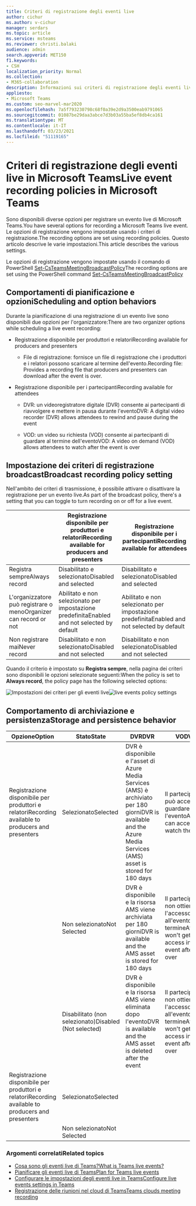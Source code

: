 ```yaml
---
title: Criteri di registrazione degli eventi live
author: cichur
ms.author: v-cichur
manager: serdars
ms.topic: article
ms.service: msteams
ms.reviewer: christi.balaki
audience: admin
search.appverid: MET150
f1.keywords:
- CSH
localization_priority: Normal
ms.collection:
- M365-collaboration
description: Informazioni sui criteri di registrazione degli eventi live.
appliesto:
- Microsoft Teams
ms.custom: seo-marvel-mar2020
ms.openlocfilehash: 7a5f793230798c68f0a39e2d9a3500eab9791065
ms.sourcegitcommit: 01087be29daa3abce7d3b03a55ba5ef8db4ca161
ms.translationtype: MT
ms.contentlocale: it-IT
ms.lasthandoff: 03/23/2021
ms.locfileid: "51119165"
---
```

# <a name="live-event-recording-policies-in-microsoft-teams"></a><span data-ttu-id="c02ff-103">Criteri di registrazione degli eventi live in Microsoft Teams</span><span class="sxs-lookup"><span data-stu-id="c02ff-103">Live event recording policies in Microsoft Teams</span></span>

<span data-ttu-id="c02ff-104">Sono disponibili diverse opzioni per registrare un evento live di Microsoft Teams.</span><span class="sxs-lookup"><span data-stu-id="c02ff-104">You have several options for recording a Microsoft Teams live event.</span></span> <span data-ttu-id="c02ff-105">Le opzioni di registrazione vengono impostate usando i criteri di registrazione.</span><span class="sxs-lookup"><span data-stu-id="c02ff-105">The recording options are set using recording policies.</span></span> <span data-ttu-id="c02ff-106">Questo articolo descrive le varie impostazioni.</span><span class="sxs-lookup"><span data-stu-id="c02ff-106">This article describes the various settings.</span></span>

<span data-ttu-id="c02ff-107">Le opzioni di registrazione vengono impostate usando il comando di PowerShell [Set-CsTeamsMeetingBroadcastPolicy](/powershell/module/skype/set-csteamsmeetingbroadcastpolicy?view=skype-ps)</span><span class="sxs-lookup"><span data-stu-id="c02ff-107">The recording options are set using the PowerShell command [Set-CsTeamsMeetingBroadcastPolicy](/powershell/module/skype/set-csteamsmeetingbroadcastpolicy?view=skype-ps)</span></span>

## <a name="scheduling-and-option-behaviors"></a><span data-ttu-id="c02ff-108">Comportamenti di pianificazione e opzioni</span><span class="sxs-lookup"><span data-stu-id="c02ff-108">Scheduling and option behaviors</span></span>

<span data-ttu-id="c02ff-109">Durante la pianificazione di una registrazione di un evento live sono disponibili due opzioni per l'organizzatore:</span><span class="sxs-lookup"><span data-stu-id="c02ff-109">There are two organizer options while scheduling a live event recording:</span></span>

- <span data-ttu-id="c02ff-110">Registrazione disponibile per produttori e relatori</span><span class="sxs-lookup"><span data-stu-id="c02ff-110">Recording available for producers and presenters</span></span>

  - <span data-ttu-id="c02ff-111">File di registrazione: fornisce un file di registrazione che i produttori e i relatori possono scaricare al termine dell'evento.</span><span class="sxs-lookup"><span data-stu-id="c02ff-111">Recording file: Provides a recording file that producers and presenters can download after the event is over.</span></span>

- <span data-ttu-id="c02ff-112">Registrazione disponibile per i partecipanti</span><span class="sxs-lookup"><span data-stu-id="c02ff-112">Recording available for attendees</span></span>

  - <span data-ttu-id="c02ff-113">DVR: un videoregistratore digitale (DVR) consente ai partecipanti di riavvolgere e mettere in pausa durante l'evento</span><span class="sxs-lookup"><span data-stu-id="c02ff-113">DVR: A digital video recorder (DVR) allows attendees to rewind and pause during the event</span></span>

  - <span data-ttu-id="c02ff-114">VOD: un video su richiesta (VOD) consente ai partecipanti di guardare al termine dell'evento</span><span class="sxs-lookup"><span data-stu-id="c02ff-114">VOD: A video on demand (VOD) allows attendees to watch after the event is over</span></span>

## <a name="broadcast-recording-policy-setting"></a><span data-ttu-id="c02ff-115">Impostazione dei criteri di registrazione broadcast</span><span class="sxs-lookup"><span data-stu-id="c02ff-115">Broadcast recording policy setting</span></span>

<span data-ttu-id="c02ff-116">Nell'ambito dei criteri di trasmissione, è possibile attivare o disattivare la registrazione per un evento live.</span><span class="sxs-lookup"><span data-stu-id="c02ff-116">As part of the broadcast policy, there's a setting that you can toggle to turn recording on or off for a live event.</span></span>

|                                 | <span data-ttu-id="c02ff-117">Registrazione disponibile per produttori e relatori</span><span class="sxs-lookup"><span data-stu-id="c02ff-117">Recording available for producers and presenters</span></span> | <span data-ttu-id="c02ff-118">Registrazione disponibile per i partecipanti</span><span class="sxs-lookup"><span data-stu-id="c02ff-118">Recording available for attendees</span></span> |
| ------------------------------- | ---------------------------------------------------- | ------------------------------------- |
| <span data-ttu-id="c02ff-119">Registra sempre</span><span class="sxs-lookup"><span data-stu-id="c02ff-119">Always record</span></span>               | <span data-ttu-id="c02ff-120">Disabilitato e selezionato</span><span class="sxs-lookup"><span data-stu-id="c02ff-120">Disabled and selected</span></span>                                | <span data-ttu-id="c02ff-121">Disabilitato e selezionato</span><span class="sxs-lookup"><span data-stu-id="c02ff-121">Disabled and selected</span></span>         |
| <span data-ttu-id="c02ff-122">L'organizzatore può registrare o meno</span><span class="sxs-lookup"><span data-stu-id="c02ff-122">Organizer can record or not</span></span> | <span data-ttu-id="c02ff-123">Abilitato e non selezionato per impostazione predefinita</span><span class="sxs-lookup"><span data-stu-id="c02ff-123">Enabled and not selected by default</span></span>                  | <span data-ttu-id="c02ff-124">Abilitato e non selezionato per impostazione predefinita</span><span class="sxs-lookup"><span data-stu-id="c02ff-124">Enabled and not selected by default</span></span>   |
| <span data-ttu-id="c02ff-125">Non registrare mai</span><span class="sxs-lookup"><span data-stu-id="c02ff-125">Never record</span></span>               | <span data-ttu-id="c02ff-126">Disabilitato e non selezionato</span><span class="sxs-lookup"><span data-stu-id="c02ff-126">Disabled and not selected</span></span>                            | <span data-ttu-id="c02ff-127">Disabilitato e non selezionato</span><span class="sxs-lookup"><span data-stu-id="c02ff-127">Disabled and not selected</span></span>      |

<span data-ttu-id="c02ff-128">Quando il criterio è impostato su **Registra sempre**, nella pagina dei criteri sono disponibili le opzioni selezionate seguenti:</span><span class="sxs-lookup"><span data-stu-id="c02ff-128">When the policy is set to **Always record**, the policy page has the following selected options:</span></span>

<span data-ttu-id="c02ff-129">![Impostazioni dei criteri per gli eventi live](../media/live-event-recording-policy.png "Screenshot dell'impostazione dei criteri per gli eventi live nell'interfaccia di amministrazione di Microsoft Teams.")</span><span class="sxs-lookup"><span data-stu-id="c02ff-129">![live events policy settings](../media/live-event-recording-policy.png "Screen shot of live events policy settings in the Microsoft Teams admin center")</span></span>

## <a name="storage-and-persistence-behavior"></a><span data-ttu-id="c02ff-130">Comportamento di archiviazione e persistenza</span><span class="sxs-lookup"><span data-stu-id="c02ff-130">Storage and persistence behavior</span></span>

| <span data-ttu-id="c02ff-131">Opzione</span><span class="sxs-lookup"><span data-stu-id="c02ff-131">Option</span></span>                                       | <span data-ttu-id="c02ff-132">Stato</span><span class="sxs-lookup"><span data-stu-id="c02ff-132">State</span></span>   | <span data-ttu-id="c02ff-133">DVR</span><span class="sxs-lookup"><span data-stu-id="c02ff-133">DVR</span></span>                                                   | <span data-ttu-id="c02ff-134">VOD</span><span class="sxs-lookup"><span data-stu-id="c02ff-134">VOD</span></span>                                                     | <span data-ttu-id="c02ff-135">Registrazione</span><span class="sxs-lookup"><span data-stu-id="c02ff-135">Recording</span></span>                |
| ------------------------------------------------ | ------------ | --------------------------------------------------------- | ----------------------------------------------------------- | ---------------------------- |
| <span data-ttu-id="c02ff-136">Registrazione disponibile per produttori e relatori</span><span class="sxs-lookup"><span data-stu-id="c02ff-136">Recording available to producers and presenters</span></span> | <span data-ttu-id="c02ff-137">Selezionato</span><span class="sxs-lookup"><span data-stu-id="c02ff-137">Selected</span></span>     | <span data-ttu-id="c02ff-138">DVR è disponibile e l'asset di Azure Media Services (AMS) è archiviato per 180 giorni</span><span class="sxs-lookup"><span data-stu-id="c02ff-138">DVR is available and the Azure Media Services (AMS) asset is stored for 180 days</span></span> | <span data-ttu-id="c02ff-139">Il partecipante può accedere e guardare l'evento</span><span class="sxs-lookup"><span data-stu-id="c02ff-139">Attendee can access and watch the event</span></span>                     |                              |
|                                                  | <span data-ttu-id="c02ff-140">Non selezionato</span><span class="sxs-lookup"><span data-stu-id="c02ff-140">Not Selected</span></span> | <span data-ttu-id="c02ff-141">DVR è disponibile e la risorsa AMS viene archiviata per 180 giorni</span><span class="sxs-lookup"><span data-stu-id="c02ff-141">DVR is available and the AMS asset is stored for 180 days</span></span> | <span data-ttu-id="c02ff-142">Il partecipante non ottiene l'accesso all'evento al termine</span><span class="sxs-lookup"><span data-stu-id="c02ff-142">Attendee won't get access into the event after it's over</span></span> |                              |
||<span data-ttu-id="c02ff-143">Disabilitato (non selezionato)</span><span class="sxs-lookup"><span data-stu-id="c02ff-143">Disabled (Not selected)</span></span>|<span data-ttu-id="c02ff-144">DVR è disponibile e la risorsa AMS viene eliminata dopo l'evento</span><span class="sxs-lookup"><span data-stu-id="c02ff-144">DVR is available and the AMS asset is deleted after the event</span></span>|<span data-ttu-id="c02ff-145">Il partecipante non ottiene l'accesso all'evento al termine</span><span class="sxs-lookup"><span data-stu-id="c02ff-145">Attendee won't get access into the event after it's over</span></span>||
| <span data-ttu-id="c02ff-146">Registrazione disponibile per produttori e relatori</span><span class="sxs-lookup"><span data-stu-id="c02ff-146">Recording available to producers and presenters</span></span> | <span data-ttu-id="c02ff-147">Selezionato</span><span class="sxs-lookup"><span data-stu-id="c02ff-147">Selected</span></span>     |                                                           |                                                             | <span data-ttu-id="c02ff-148">Viene creato e archiviato un MP4</span><span class="sxs-lookup"><span data-stu-id="c02ff-148">An MP4 is created and stored</span></span> |
|                                                  | <span data-ttu-id="c02ff-149">Non selezionato</span><span class="sxs-lookup"><span data-stu-id="c02ff-149">Not Selected</span></span> |                                                           |                                                             | <span data-ttu-id="c02ff-150">Non viene creato alcun file</span><span class="sxs-lookup"><span data-stu-id="c02ff-150">No file is created</span></span>           |

### <a name="related-topics"></a><span data-ttu-id="c02ff-151">Argomenti correlati</span><span class="sxs-lookup"><span data-stu-id="c02ff-151">Related topics</span></span>

- [<span data-ttu-id="c02ff-152">Cosa sono gli eventi live di Teams?</span><span class="sxs-lookup"><span data-stu-id="c02ff-152">What is Teams live events?</span></span>](what-are-teams-live-events.md)
- [<span data-ttu-id="c02ff-153">Pianificare gli eventi live di Teams</span><span class="sxs-lookup"><span data-stu-id="c02ff-153">Plan for Teams live events</span></span>](plan-for-teams-live-events.md)
- [<span data-ttu-id="c02ff-154">Configurare le impostazioni degli eventi live in Teams</span><span class="sxs-lookup"><span data-stu-id="c02ff-154">Configure live events settings in Teams</span></span>](configure-teams-live-events.md)
- [<span data-ttu-id="c02ff-155">Registrazione delle riunioni nel cloud di Teams</span><span class="sxs-lookup"><span data-stu-id="c02ff-155">Teams clouds meeting recording</span></span>](../cloud-recording.md)